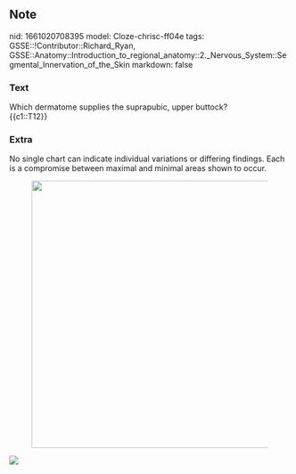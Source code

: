 ## Note
nid: 1661020708395
model: Cloze-chrisc-ff04e
tags: GSSE::!Contributor::Richard_Ryan, GSSE::Anatomy::Introduction_to_regional_anatomy::2._Nervous_System::Segmental_Innervation_of_the_Skin
markdown: false

### Text
<div class="toggle">
  Which dermatome supplies the suprapubic, upper buttock?
</div>
<div class="toggle">
  {{c1::T12}}
</div>

### Extra
<p id="649454d4-0db6-49c3-b364-915c2212ea1b" class="">No single
chart can indicate individual variations or differing findings.
Each is a compromise between maximal and minimal areas shown to
occur.
<figure id="d6463e9a-1a10-4f2a-b5ed-8f01a11c0ace" class="image">
  <a href= 
  "Segmental%20Innervation%20of%20the%20Skin%20e218fc1cea564038acdf1e0c547899fa/Untitled%207.png">
  <img style="width:480px" src= 
  "43f136bef966c612da34afbe2f461d332cd99ac8.png"></a>
</figure>
<p id="0afc8b68-8e64-4e30-9be0-591f9366249d" class=""><img src= 
"Grant_1962_663.png">
